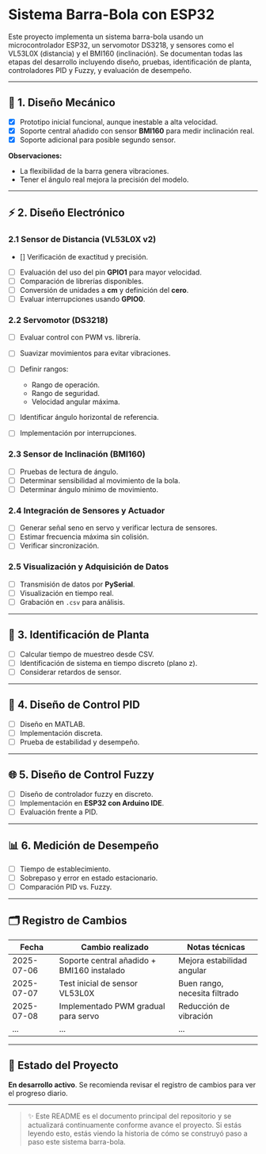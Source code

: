 # Sistema Barra-Bola con ESP32

Este proyecto implementa un sistema barra-bola usando un microcontrolador ESP32, un servomotor DS3218, y sensores como el VL53L0X (distancia) y el BMI160 (inclinación). Se documentan todas las etapas del desarrollo incluyendo diseño, pruebas, identificación de planta, controladores PID y Fuzzy, y evaluación de desempeño.

---

## 🔧 1. Diseño Mecánico

* [x] Prototipo inicial funcional, aunque inestable a alta velocidad.
* [x] Soporte central añadido con sensor **BMI160** para medir inclinación real.
* [x] Soporte adicional para posible segundo sensor.

**Observaciones:**

* La flexibilidad de la barra genera vibraciones.
* Tener el ángulo real mejora la precisión del modelo.

---

## ⚡ 2. Diseño Electrónico

### 2.1 Sensor de Distancia (VL53L0X v2)

* [] Verificación de exactitud y precisión.
* [ ] Evaluación del uso del pin **GPIO1** para mayor velocidad.
* [ ] Comparación de librerías disponibles.
* [ ] Conversión de unidades a **cm** y definición del **cero**.
* [ ] Evaluar interrupciones usando **GPIO0**.

### 2.2 Servomotor (DS3218)

* [ ] Evaluar control con PWM vs. librería.
* [ ] Suavizar movimientos para evitar vibraciones.
* [ ] Definir rangos:

  * Rango de operación.
  * Rango de seguridad.
  * Velocidad angular máxima.
* [ ] Identificar ángulo horizontal de referencia.
* [ ] Implementación por interrupciones.

### 2.3 Sensor de Inclinación (BMI160)

* [ ] Pruebas de lectura de ángulo.
* [ ] Determinar sensibilidad al movimiento de la bola.
* [ ] Determinar ángulo mínimo de movimiento.

### 2.4 Integración de Sensores y Actuador

* [ ] Generar señal seno en servo y verificar lectura de sensores.
* [ ] Estimar frecuencia máxima sin colisión.
* [ ] Verificar sincronización.

### 2.5 Visualización y Adquisición de Datos

* [ ] Transmisión de datos por **PySerial**.
* [ ] Visualización en tiempo real.
* [ ] Grabación en `.csv` para análisis.

---

## 🧐 3. Identificación de Planta

* [ ] Calcular tiempo de muestreo desde CSV.
* [ ] Identificación de sistema en tiempo discreto (plano z).
* [ ] Considerar retardos de sensor.

---

## 🚪 4. Diseño de Control PID

* [ ] Diseño en MATLAB.
* [ ] Implementación discreta.
* [ ] Prueba de estabilidad y desempeño.

---

## 🌐 5. Diseño de Control Fuzzy

* [ ] Diseño de controlador fuzzy en discreto.
* [ ] Implementación en **ESP32 con Arduino IDE**.
* [ ] Evaluación frente a PID.

---

## 📊 6. Medición de Desempeño

* [ ] Tiempo de establecimiento.
* [ ] Sobrepaso y error en estado estacionario.
* [ ] Comparación PID vs. Fuzzy.

---

## 🗂️ Registro de Cambios

| Fecha      | Cambio realizado                           | Notas técnicas                |
| ---------- | ------------------------------------------ | ----------------------------- |
| 2025-07-06 | Soporte central añadido + BMI160 instalado | Mejora estabilidad angular    |
| 2025-07-07 | Test inicial de sensor VL53L0X             | Buen rango, necesita filtrado |
| 2025-07-08 | Implementado PWM gradual para servo        | Reducción de vibración        |
| ...        | ...                                        | ...                           |

---

## 📅 Estado del Proyecto

**En desarrollo activo**. Se recomienda revisar el registro de cambios para ver el progreso diario.

---

> ✨ Este README es el documento principal del repositorio y se actualizará continuamente conforme avance el proyecto. Si estás leyendo esto, estás viendo la historia de cómo se construyó paso a paso este sistema barra-bola.

